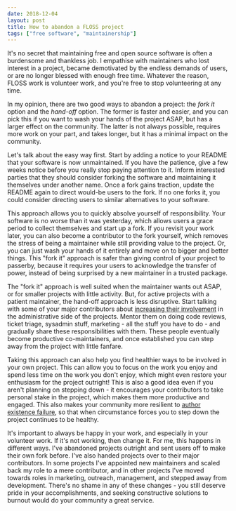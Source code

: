 ```yaml
---
date: 2018-12-04
layout: post
title: How to abandon a FLOSS project
tags: ["free software", "maintainership"]
---
```


It's no secret that maintaining free and open source software is often
a burdensome and thankless job. I empathise with maintainers who lost interest
in a project, became demotivated by the endless demands of users, or are no
longer blessed with enough free time. Whatever the reason, FLOSS work is
volunteer work, and you're free to stop volunteering at any time.

In my opinion, there are two good ways to abandon a project: the *fork it*
option and the *hand-off* option. The former is faster and easier, and you can
pick this if you want to wash your hands of the project ASAP, but has a larger
effect on the community. The latter is not always possible, requires more work
on your part, and takes longer, but it has a minimal impact on the community.

Let's talk about the easy way first. Start by adding a notice to your README
that your software is now unmaintained. If you have the patience, give a few
weeks notice before you really stop paying attention to it. Inform interested
parties that they should consider forking the software and maintaining it
themselves under another name. Once a fork gains traction, update the README
again to direct would-be users to the fork. If no one forks it, you could
consider directing users to similar alternatives to your software.

This approach allows you to quickly absolve yourself of responsibility. Your
software is no worse than it was yesterday, which allows users a grace period to
collect themselves and start up a fork. If you revisit your work later, you can
also become a contributor to the fork yourself, which removes the stress of
being a maintainer while still providing value to the project. Or, you can just
wash your hands of it entirely and move on to bigger and better things. This
"fork it" approach is safer than giving control of your project to passerby,
because it requires your users to acknowledge the transfer of power, instead of
being surprised by a new maintainer in a trusted package.

The "fork it" approach is well suited when the maintainer wants out ASAP, or for
smaller projects with little activity. But, for active projects with a patient
maintainer, the hand-off approach is less disruptive. Start talking with some of
your major contributors about [increasing their involvement][relevant article]
in the administrative side of the projects. Mentor them on doing code reviews,
ticket triage, sysadmin stuff, marketing - all the stuff you have to do - and
gradually share these responsibilities with them.  These people eventually
become productive co-maintainers, and once established you can step away from
the project with little fanfare.

[relevant article]: /2018/06/01/How-I-maintain-FOSS-projects.html

Taking this approach can also help you find healthier ways to be involved in
your own project. This can allow you to focus on the work you enjoy and spend
less time on the work you don't enjoy, which might even restore your enthusiasm
for the project outright! This is also a good idea even if you aren't planning
on stepping down - it encourages your contributors to take personal stake in the
project, which makes them more productive and engaged. This also makes your
community more resilient to [author existence failure][existence failure], so
that when circumstance forces you to step down the project continues to be
healthy.

[existence failure]: https://tvtropes.org/pmwiki/pmwiki.php/Main/AuthorExistenceFailure

It's important to always be happy in your work, and especially in your volunteer
work. If it's not working, then change it. For me, this happens in different
ways. I've abandoned projects outright and sent users off to make their own fork
before.  I've also handed projects over to their major contributors. In some
projects I've appointed new maintainers and scaled back my role to a mere
contributor, and in other projects I've moved towards roles in marketing,
outreach, management, and stepped away from development. There's no shame in
any of these changes - you still deserve pride in your accomplishments, and
seeking constructive solutions to burnout would do your community a great
service.
